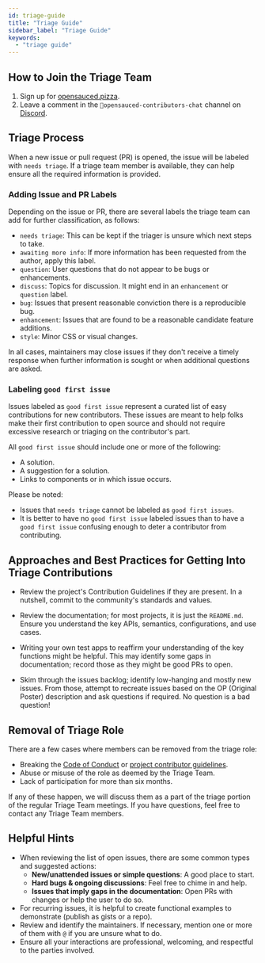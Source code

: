 ```yaml
---
id: triage-guide
title: "Triage Guide"
sidebar_label: "Triage Guide"
keywords:
  - "triage guide"
---
```


## How to Join the Triage Team

1. Sign up for [opensauced.pizza](https://opensauced.pizza).
2. Leave a comment in the `🍕opensauced-contributors-chat` channel on [Discord](https://discord.com/channels/714698561081704529/928693344358514698).

## Triage Process

When a new issue or pull request (PR) is opened, the issue will be labeled with `needs triage`. If a triage team member is available, they can help ensure all the required information is provided.

### Adding Issue and PR Labels

Depending on the issue or PR, there are several labels the triage team can add for further classification, as follows:

- `needs triage`: This can be kept if the triager is unsure which next steps to take.
- `awaiting more info`: If more information has been requested from the author, apply this label.
- `question`: User questions that do not appear to be bugs or enhancements.
- `discuss`: Topics for discussion. It might end in an `enhancement` or `question` label.
- `bug`: Issues that present reasonable conviction there is a reproducible bug.
- `enhancement`: Issues that are found to be a reasonable candidate feature additions.
- `style`: Minor CSS or visual changes.

In all cases, maintainers may close issues if they don't receive a timely response when further information is sought or when additional questions are asked.

### Labeling `good first issue`

Issues labeled as `good first issue` represent a curated list of easy contributions for new contributors. These issues are meant to help folks make their first contribution to open source and should not require excessive research or triaging on the contributor's part.

All `good first issue` should include one or more of the following:

- A solution.
- A suggestion for a solution.
- Links to components or in which issue occurs.

Please be noted:

- Issues that `needs triage` cannot be labeled as `good first issues`.
- It is better to have no `good first issue` labeled issues than to have a `good first issue` confusing enough to deter a contributor from contributing.

## Approaches and Best Practices for Getting Into Triage Contributions

- Review the project's Contribution Guidelines if they are present. In a nutshell, commit to the community's standards and values.

- Review the documentation; for most projects, it is just the `README.md`. Ensure you understand the key APIs, semantics, configurations, and use cases.

- Writing your own test apps to reaffirm your understanding of the key functions might be helpful. This may identify some gaps in documentation; record those as they might be good PRs to open.

- Skim through the issues backlog; identify low-hanging and mostly new issues. From those, attempt to recreate issues based on the OP (Original Poster) description and ask questions if required. No question is a bad question!

## Removal of Triage Role

There are a few cases where members can be removed from the triage role:

- Breaking the [Code of Conduct](./code-of-conduct.md) or [project contributor guidelines](./introduction-to-contributing.md).
- Abuse or misuse of the role as deemed by the Triage Team.
- Lack of participation for more than six months.

If any of these happen, we will discuss them as a part of the triage portion of the regular Triage Team meetings. If you have questions, feel free to contact any Triage Team members.

## Helpful Hints

- When reviewing the list of open issues, there are some common types and suggested actions:
  - **New/unattended issues or simple questions**: A good place to start.
  - **Hard bugs & ongoing discussions**: Feel free to chime in and help.
  - **Issues that imply gaps in the documentation**: Open PRs with changes or help the user to do so.
- For recurring issues, it is helpful to create functional examples to demonstrate (publish as gists or a repo).
- Review and identify the maintainers. If necessary, mention one or more of them with `@` if you are unsure what to do.
- Ensure all your interactions are professional, welcoming, and respectful to the parties involved.

